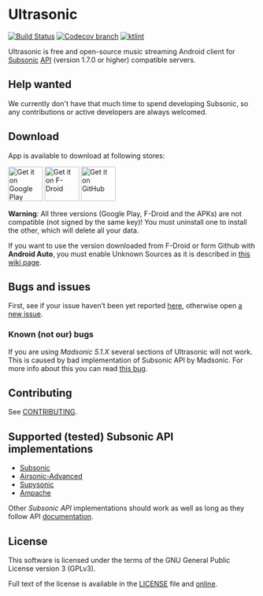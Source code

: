 # Ultrasonic
[![Build Status](https://circleci.com/gh/ultrasonic/ultrasonic/tree/develop.svg?style=shield&circle-token=:circle-token)](https://circleci.com/gh/ultrasonic)
[![Codecov branch](https://img.shields.io/codecov/c/github/ultrasonic/ultrasonic/develop.svg)]()
[![ktlint](https://img.shields.io/badge/code%20style-%E2%9D%A4-FF4081.svg)](https://ktlint.github.io/)

Ultrasonic is free and open-source music streaming Android client for [Subsonic](http://www.subsonic.org/) [API](http://www.subsonic.org/pages/api.jsp) (version 1.7.0 or higher) compatible servers.

## Help wanted

We currently don't have that much time to spend developing Subsonic, so any
contributions or active developers are always welcomed.

## Download

App is available to download at following stores:

[<img src="https://play.google.com/intl/en_us/badges/images/generic/en-play-badge.png" alt="Get it on Google Play" height="70">](https://play.google.com/store/apps/details?id=org.moire.ultrasonic)
[<img src="https://f-droid.org/badge/get-it-on.png" alt="Get it on F-Droid" height="70">](https://f-droid.org/packages/org.moire.ultrasonic/)
[<img src="https://ultrasonic.github.io/assets/img/get-it-on-github.png" alt="Get it on GitHub" height="70">](https://github.com/ultrasonic/ultrasonic/releases)

**Warning**: All three versions (Google Play, F-Droid and the APKs) are not
compatible (not signed by the same key)! You must uninstall one to install
the other, which will delete all your data.  

If you want to use the version downloaded from F-Droid or form Github with **Android Auto**, you must enable Unknown Sources as it is described in [this wiki page](https://github.com/ultrasonic/ultrasonic/wiki/Using-Ultrasonic-with-Android-Auto).

## Bugs and issues

First, see if your issue haven’t been yet reported [here](https://github.com/ultrasonic/ultrasonic/issues),
otherwise open [a new issue](https://github.com/ultrasonic/ultrasonic/issues/new).

### Known (not our) bugs

If you are using *Madsonic 5.1.X* several sections of Ultrasonic will not
work. This is caused by bad implementation of Subsonic API by Madsonic. For
more info about this you can read [this bug](https://github.com/ultrasonic/ultrasonic/issues/129).

## Contributing

See [CONTRIBUTING](CONTRIBUTING.md).

## Supported (tested) Subsonic API implementations

- [Subsonic](http://www.subsonic.org/pages/index.jsp)
- [Airsonic-Advanced](https://github.com/airsonic-advanced/airsonic-advanced)
- [Supysonic](https://github.com/spl0k/supysonic)
- [Ampache](https://ampache.org/)

Other *Subsonic API* implementations should work as well as long as they follow API
[documentation](http://www.subsonic.org/pages/api.jsp).

## License

This software is licensed under the terms of the GNU General Public License version 3 (GPLv3).

Full text of the license is available in the [LICENSE](LICENSE) file and [online](https://opensource.org/licenses/gpl-3.0.html).
